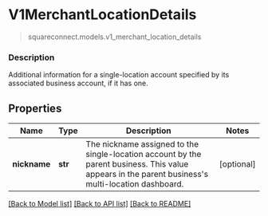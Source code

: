 # V1MerchantLocationDetails
> squareconnect.models.v1_merchant_location_details

### Description

Additional information for a single-location account specified by its associated business account, if it has one.

## Properties
Name | Type | Description | Notes
------------ | ------------- | ------------- | -------------
**nickname** | **str** | The nickname assigned to the single-location account by the parent business. This value appears in the parent business&#39;s multi-location dashboard. | [optional] 

[[Back to Model list]](../README.md#documentation-for-models) [[Back to API list]](../README.md#documentation-for-api-endpoints) [[Back to README]](../README.md)


